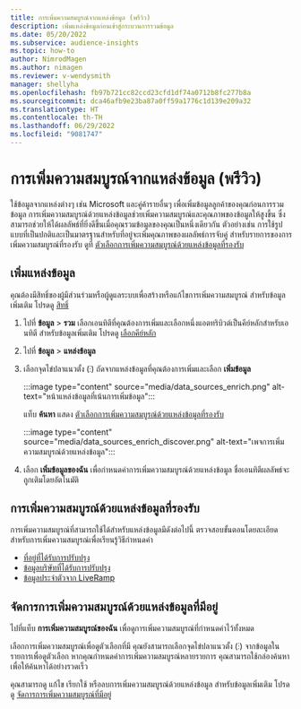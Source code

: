 ```yaml
---
title: การเพิ่มความสมบูรณ์จากแหล่งข้อมูล (พรีวิว)
description: เพิ่มแหล่งข้อมูลก่อนเข้าสู่กระบวนการรวมข้อมูล
ms.date: 05/20/2022
ms.subservice: audience-insights
ms.topic: how-to
author: NimrodMagen
ms.author: nimagen
ms.reviewer: v-wendysmith
manager: shellyha
ms.openlocfilehash: fb97b721cc82ccd23cfd1df74a0712b8fc277b8a
ms.sourcegitcommit: dca46afb9e23ba87a0ff59a1776c1d139e209a32
ms.translationtype: HT
ms.contentlocale: th-TH
ms.lasthandoff: 06/29/2022
ms.locfileid: "9081747"
---
```

# <a name="enrichment-for-data-sources-preview"></a>การเพิ่มความสมบูรณ์จากแหล่งข้อมูล (พรีวิว)

ใช้ข้อมูลจากแหล่งต่างๆ เช่น Microsoft และคู่ค้ารายอื่นๆ เพื่อเพิ่มข้อมูลลูกค้าของคุณก่อนการรวมข้อมูล การเพิ่มความสมบูรณ์ด้วยแหล่งข้อมูลช่วยเพิ่มความสมบูรณ์และคุณภาพของข้อมูลให้สูงขึ้น ซึ่งสามารถช่วยให้ได้ผลลัพธ์ที่ยิ่งดีขึ้นเมื่อคุณรวมข้อมูลของคุณเป็นหนึ่งเดียวกัน ตัวอย่างเช่น การใช้รูปแบบที่เป็นปกติและเป็นมาตรฐานสำหรับที่อยู่จะเพิ่มคุณภาพของผลลัพธ์การจับคู่ สำหรับรายการของการเพิ่มความสมบูรณ์ที่รองรับ ดูที่ [ตัวเลือกการเพิ่มความสมบูรณ์ด้วยแหล่งข้อมูลที่รองรับ](#supported-data-source-enrichments)

## <a name="enrich-a-data-source"></a>เพิ่มแหล่งข้อมูล

คุณต้องมีสิทธิ์ของผู้มีส่วนร่วมหรือผู้ดูแลระบบเพื่อสร้างหรือแก้ไขการเพิ่มความสมบูรณ์ สำหรับข้อมูลเพิ่มเติม โปรดดู [สิทธิ์](permissions.md)  

1. ไปที่ **ข้อมูล** > **รวม** เลือกเอนทิตีที่คุณต้องการเพิ่มและเลือกหนึ่งแอตทริบิวต์เป็นคีย์หลักสำหรับเอนทิตี สำหรับข้อมูลเพิ่มเติม โปรดดู [เลือกคีย์หลัก](map-entities.md#select-primary-key-and-semantic-type-for-attributes)

1. ไปที่ **ข้อมูล** > **แหล่งข้อมูล**

1. เลือกจุดไข่ปลาแนวตั้ง (&vellip;) ถัดจากแหล่งข้อมูลที่คุณต้องการเพิ่มและเลือก **เพิ่มข้อมูล**

   :::image type="content" source="media/data_sources_enrich.png" alt-text="หน้าแหล่งข้อมูลที่เน้นการเพิ่มข้อมูล":::

   แท็บ **ค้นหา** แสดง [ตัวเลือกการเพิ่มความสมบูรณ์ด้วยแหล่งข้อมูลที่รองรับ](#supported-data-source-enrichments)

   :::image type="content" source="media/data_sources_enrich_discover.png" alt-text="เพจการเพิ่มความสมบูรณ์ด้วยแหล่งข้อมูล":::

1. เลือก **เพิ่มข้อมูลของฉัน** เพื่อกำหนดค่าการเพิ่มความสมบูรณ์ด้วยแหล่งข้อมูล ชื่อเอนทิตีผลลัพธ์จะถูกเติมโดยอัตโนมัติ

## <a name="supported-data-source-enrichments"></a>การเพิ่มความสมบูรณ์ด้วยแหล่งข้อมูลที่รองรับ

การเพิ่มความสมบูรณ์ที่สามารถใช้ได้สำหรับแหล่งข้อมูลมีดังต่อไปนี้ ตรวจสอบขั้นตอนโดยละเอียดสำหรับการเพิ่มความสมบูรณ์เพื่อเรียนรู้วิธีกำหนดค่า

- [ที่อยู่ที่ได้รับการปรับปรุง](enrichment-enhanced-addresses.md)
- [ข้อมูลบริษัทที่ได้รับการปรับปรุง](enrichment-enhanced-company-data.md)
- [ข้อมูลประจำตัวจาก LiveRamp](enrichment-liveramp.md)

## <a name="manage-existing-data-source-enrichments"></a>จัดการการเพิ่มความสมบูรณ์ด้วยแหล่งข้อมูลที่มีอยู่

ไปที่แท็บ **การเพิ่มความสมบูรณ์ของฉัน** เพื่อดูการเพิ่มความสมบูรณ์ที่กำหนดค่าไว้ทั้งหมด

เลือกการเพิ่มความสมบูรณ์เพื่อดูตัวเลือกที่มี คุณยังสามารถเลือกจุดไข่ปลาแนวตั้ง (&vellip;) จากข้อมูลในรายการเพื่อดูตัวเลือก หากคุณกำหนดค่าการเพิ่มความสมบูรณ์หลายรายการ คุณสามารถใช้กล่องค้นหาเพื่อให้ค้นหาได้อย่างรวดเร็ว

คุณสามารถดู แก้ไข เรียกใช้ หรือลบการเพิ่มความสมบูรณ์ด้วยแหล่งข้อมูล สำหรับข้อมูลเพิ่มเติม โปรดดู [จัดการการเพิ่มความสมบูรณ์ที่มีอยู่](enrichment-hub.md)
